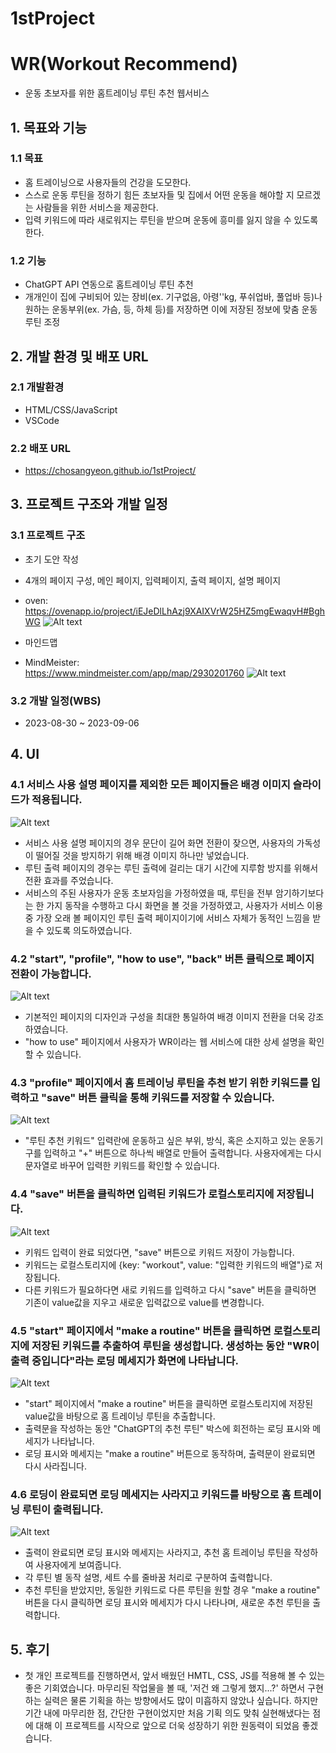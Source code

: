 # 1stProject
# WR(Workout Recommend)
- 운동 초보자를 위한 홈트레이닝 루틴 추천 웹서비스
## 1. 목표와 기능
### 1.1 목표
- 홈 트레이닝으로 사용자들의 건강을 도모한다.
- 스스로 운동 루틴을 정하기 힘든 초보자들 및 집에서 어떤 운동을 해야할 지 모르겠는 사람들을 위한 서비스을 제공한다.
- 입력 키워드에 따라 새로워지는 루틴을 받으며 운동에 흥미를 잃지 않을 수 있도록 한다.
### 1.2 기능
- ChatGPT API 연동으로 홈트레이닝 루틴 추천
- 개개인이 집에 구비되어 있는 장비(ex. 기구없음, 아령''kg, 푸쉬업바, 풀업바 등)나 원하는 운동부위(ex. 가슴, 등, 하체 등)를 저장하면 이에 저장된 정보에 맞춤 운동 루틴 조정

## 2. 개발 환경 및 배포 URL
### 2.1 개발환경
- HTML/CSS/JavaScript
- VSCode
### 2.2 배포 URL
- https://chosangyeon.github.io/1stProject/

## 3. 프로젝트 구조와 개발 일정
### 3.1 프로젝트 구조
- 초기 도안 작성
- 4개의 페이지 구성, 메인 페이지, 입력페이지, 출력 페이지, 설명 페이지
- oven:<br>https://ovenapp.io/project/iEJeDlLhAzj9XAIXVrW25HZ5mgEwaqvH#BghWG
![Alt text](img/wr_plan.png)

- 마인드맵
- MindMeister:<br>https://www.mindmeister.com/app/map/2930201760
![Alt text](img/mindmap.png)
### 3.2 개발 일정(WBS)
- 2023-08-30 ~ 2023-09-06

## 4. UI
### 4.1 서비스 사용 설명 페이지를 제외한 모든 페이지들은 배경 이미지 슬라이드가 적용됩니다.<br>
![Alt text](img/background.gif)<br>
- 서비스 사용 설명 페이지의 경우 문단이 길어 화면 전환이 잦으면, 사용자의 가독성이 떨어질 것을 방지하기 위해 배경 이미지 하나만 넣었습니다.
- 루틴 출력 페이지의 경우는 루틴 출력에 걸리는 대기 시간에 지루함 방지를 위해서 전환 효과를 주었습니다.
- 서비스의 주된 사용자가 운동 초보자임을 가정하였을 때, 루틴을 전부 암기하기보다는 한 가지 동작을 수행하고 다시 화면을 볼 것을 가정하였고, 사용자가 서비스 이용 중 가장 오래 볼 페이지인 루틴 출력 페이지이기에 서비스 자체가 동적인 느낌을 받을 수 있도록 의도하였습니다. 
### 4.2 "start", "profile", "how to use", "back" 버튼 클릭으로 페이지 전환이 가능합니다.<br>
![Alt text](img/button.gif)<br>
- 기본적인 페이지의 디자인과 구성을 최대한 통일하여 배경 이미지 전환을 더욱 강조하였습니다.
- "how to use" 페이지에서 사용자가 WR이라는 웹 서비스에 대한 상세 설명을 확인 할 수 있습니다.

### 4.3 "profile" 페이지에서 홈 트레이닝 루틴을 추천 받기 위한 키워드를 입력하고 "save" 버튼 클릭을 통해 키워드를 저장할 수 있습니다.<br>
![Alt text](img/keyword.gif)<br>
- "루틴 추천 키워드" 입력란에 운동하고 싶은 부위, 방식, 혹은 소지하고 있는 운동기구를 입력하고 "+" 버튼으로 하나씩 배열로 만들어 출력합니다. 사용자에게는 다시 문자열로 바꾸어 입력한 키워드를 확인할 수 있습니다.

### 4.4 "save" 버튼을 클릭하면 입력된 키워드가 로컬스토리지에 저장됩니다.<br>
![Alt text](img/localstorage.gif)<br>
- 키워드 입력이 완료 되었다면, "save" 버튼으로 키워드 저장이 가능합니다.
- 키워드는 로컬스토리지에 {key: "workout", value: "입력한 키워드의 배열"}로 저장됩니다.
- 다른 키워드가 필요하다면 새로 키워드를 입력하고 다시 "save" 버튼을 클릭하면 기존이 value값을 지우고 새로운 입력값으로 value를 변경합니다.

### 4.5 "start" 페이지에서 "make a routine" 버튼을 클릭하면 로컬스토리지에 저장된 키워드를 추출하여 루틴을 생성합니다. 생성하는 동안 "WR이 출력 중입니다"라는 로딩 메세지가 화면에 나타납니다.<br>
![Alt text](img/loading.gif)<br>
- "start" 페이지에서 "make a routine" 버튼을 클릭하면 로컬스토리지에 저장된 value값을 바탕으로 홈 트레이닝 루틴을 추출합니다.
- 출력문을 작성하는 동안 "ChatGPT의 추천 루틴" 박스에 회전하는 로딩 표시와 메세지가 나타납니다.
- 로딩 표시와 메세지는 "make a routine" 버튼으로 동작하며, 출력문이 완료되면 다시 사라집니다. 

### 4.6 로딩이 완료되면 로딩 메세지는 사라지고 키워드를 바탕으로 홈 트레이닝 루틴이 출력됩니다.<br>
![Alt text](img/loutine.gif)<br>
- 출력이 완료되면 로딩 표시와 메세지는 사라지고, 추천 홈 트레이닝 루틴을 작성하여 사용자에게 보여줍니다.
- 각 루틴 별 동작 설명, 세트 수를 줄바꿈 처리로 구분하여 출력합니다.
- 추천 루틴을 받았지만, 동일한 키워드로 다른 루틴을 원할 경우 "make a routine" 버튼을 다시 클릭하면 로딩 표시와 메세지가 다시 나타나며, 새로운 추천 루틴을 출력합니다.

## 5. 후기
- 첫 개인 프로젝트를 진행하면서, 앞서 배웠던 HMTL, CSS, JS를 적용해 볼 수 있는 좋은 기회였습니다. 마무리된 작업물을 볼 때, '저건 왜 그렇게 했지...?' 하면서 구현하는 실력은 물론 기획을 하는 방향에서도 많이 미흡하지 않았나 싶습니다. 하지만 기간 내에 마무리한 점, 간단한 구현이었지만 처음 기획 의도 맞춰 실현해냈다는 점에 대해 이 프로젝트를 시작으로 앞으로 더욱 성장하기 위한 원동력이 되었음 좋겠습니다.